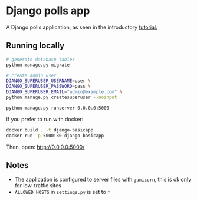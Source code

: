 # Django polls app

A Django polls application, as seen in the introductory [tutorial.](https://docs.djangoproject.com/en/5.0/intro/tutorial01/)

## Running locally

```sh
# generate database tables
python manage.py migrate

# create admin user
DJANGO_SUPERUSER_USERNAME=user \
DJANGO_SUPERUSER_PASSWORD=pass \
DJANGO_SUPERUSER_EMAIL="admin@example.com" \
python manage.py createsuperuser --noinput

python manage.py runserver 0.0.0.0:5000
```

If you prefer to run with docker:

```sh
docker build . -t django-basicapp
docker run -p 5000:80 django-basicapp
```

Then, open: http://0.0.0.0:5000/

## Notes

- The application is configured to server files with `gunicorn`, this is ok only for low-traffic sites
- `ALLOWED_HOSTS` in `settings.py` is set to `*`
